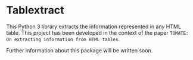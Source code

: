 # Tablextract

This Python 3 library extracts the information represented in any HTML table. This project has been developed in the context of the paper `TOMATE: On extracting information from HTML tables`.

Further information about this package will be written soon.